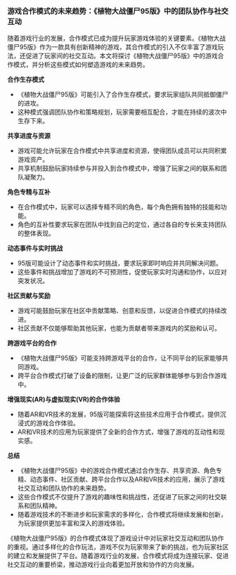 ### 游戏合作模式的未来趋势：《植物大战僵尸95版》中的团队协作与社交互动

随着游戏行业的发展，合作模式已成为提升玩家游戏体验的关键要素。《植物大战僵尸95版》作为一款具有创新精神的游戏，其合作模式的引入不仅丰富了游戏玩法，还促进了玩家间的社交互动。本文将探讨《植物大战僵尸95版》中的游戏合作模式，并分析这些模式如何塑造游戏的未来趋势。

**合作生存模式**
- 《植物大战僵尸95版》可能引入了合作生存模式，要求玩家组队共同抵御僵尸的进攻。
- 这种模式强调团队协作和策略规划，玩家需要相互配合，才能在持续的波次中生存下来。

**共享进度与资源**
- 游戏可能允许玩家在合作模式中共享进度和资源，使得团队成员可以共同积累游戏资产。
- 共享机制鼓励玩家持续参与并投入到合作模式中，增强了玩家之间的联系和团队凝聚力。

**角色专精与互补**
- 在合作模式中，玩家可以选择专精不同的角色，每个角色拥有独特的技能和功能。
- 角色的互补性要求玩家在团队中找到自己的定位，通过各自的专长来支持团队的整体表现。

**动态事件与实时挑战**
- 95版可能设计了动态事件和实时挑战，要求玩家即时响应并共同解决问题。
- 这些事件和挑战增加了游戏的不可预测性，促使玩家实时沟通和协作，以应对突发状况。

**社区贡献与奖励**
- 游戏可能鼓励玩家在社区中贡献策略、创意和反馈，以促进合作模式的持续改进。
- 社区贡献不仅能够帮助其他玩家，也能为贡献者带来游戏内的奖励和认可。

**跨游戏平台的合作**
- 《植物大战僵尸95版》可能支持跨游戏平台的合作，让不同平台的玩家能够共同游戏。
- 跨平台合作模式打破了设备的限制，让更广泛的玩家群体能够参与到合作游戏中。

**增强现实(AR)与虚拟现实(VR)的合作体验**
- 随着AR和VR技术的发展，95版可能探索将这些技术应用于合作模式，提供沉浸式的游戏合作体验。
- AR和VR技术的应用为玩家提供了全新的合作方式，增强了游戏的互动性和现实感。

**总结**
- 《植物大战僵尸95版》中的游戏合作模式通过合作生存、共享资源、角色专精、动态事件、社区贡献、跨平台合作以及AR和VR技术的应用，展示了游戏社交互动和团队协作的未来趋势。
- 这些合作模式不仅提升了游戏的趣味性和挑战性，还促进了玩家之间的社交联系和团队精神。
- 随着游戏技术的不断进步和玩家需求的多样化，合作模式将继续发展和创新，为玩家提供更加丰富和深入的游戏体验。

《植物大战僵尸95版》的合作模式体现了游戏设计中对玩家社交互动和团队协作的重视。通过多样化的合作玩法，游戏不仅为玩家带来了新的挑战，也为玩家社区的建立和发展提供了平台。随着游戏行业的发展，合作模式将成为连接玩家、促进社交互动的重要桥梁，推动游戏行业向着更加开放和协作的方向发展。